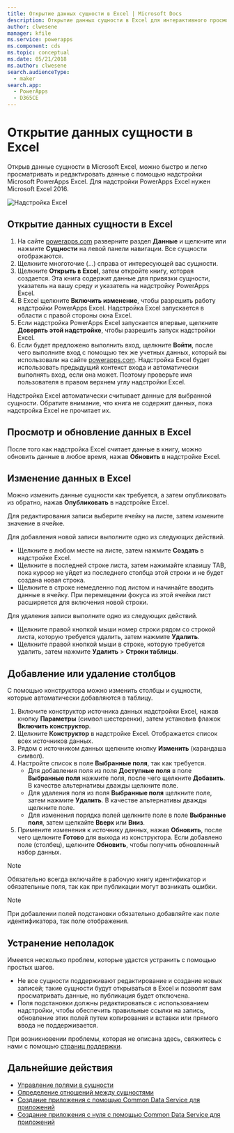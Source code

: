 ```yaml
---
title: Открытие данных сущности в Excel | Microsoft Docs
description: Открытие данных сущности в Excel для интерактивного просмотра и редактирования.
author: clwesene
manager: kfile
ms.service: powerapps
ms.component: cds
ms.topic: conceptual
ms.date: 05/21/2018
ms.author: clwesene
search.audienceType:
  - maker
search.app:
  - PowerApps
  - D365CE
---
```

# <a name="open-entity-data-in-excel"></a>Открытие данных сущности в Excel
Открыв данные сущности в Microsoft Excel, можно быстро и легко просматривать и редактировать данные с помощью надстройки Microsoft PowerApps Excel. Для надстройки PowerApps Excel нужен Microsoft Excel 2016.

![Надстройка Excel](./media/data-platform-cds-excel-addin/ExcelAddin.png "Надстройка PowerApps Excel")

## <a name="open-entity-data-in-excel"></a>Открытие данных сущности в Excel
1. На сайте [powerapps.com](https://web.powerapps.com/?utm_source=padocs&utm_medium=linkinadoc&utm_campaign=referralsfromdoc) разверните раздел **Данные** и щелкните или нажмите **Сущности** на левой панели навигации. Все сущности отображаются.
2. Щелкните многоточие (...) справа от интересующей вас сущности.
3. Щелкните **Открыть в Excel**, затем откройте книгу, которая создается. Эта книга содержит данные для привязки сущности, указатель на вашу среду и указатель на надстройку PowerApps Excel.  
4. В Excel щелкните **Включить изменение**, чтобы разрешить работу надстройки PowerApps Excel. Надстройка Excel запускается в области с правой стороны окна Excel.
5. Если надстройка PowerApps Excel запускается впервые, щелкните **Доверять этой надстройке**, чтобы разрешить запуск надстройки Excel.
6. Если будет предложено выполнить вход, щелкните **Войти**, после чего выполните вход с помощью тех же учетных данных, который вы использовали на сайте [powerapps.com](https:///?utm_source=padocs&utm_medium=linkinadoc&utm_campaign=referralsfromdoc). Надстройка Excel будет использовать предыдущий контекст входа и автоматически выполнять вход, если она может. Поэтому проверьте имя пользователя в правом верхнем углу надстройки Excel.

Надстройка Excel автоматически считывает данные для выбранной сущности. Обратите внимание, что книга не содержит данных, пока надстройка Excel не прочитает их.

## <a name="view-and-refresh-data-in-excel"></a>Просмотр и обновление данных в Excel
После того как надстройка Excel считает данные в книгу, можно обновить данные в любое время, нажав **Обновить** в надстройке Excel.

## <a name="edit-data-in-excel"></a>Изменение данных в Excel
Можно изменить данные сущности как требуется, а затем опубликовать из обратно, нажав **Опубликовать** в надстройке Excel.

Для редактирования записи выберите ячейку на листе, затем измените значение в ячейке.

Для добавления новой записи выполните одно из следующих действий.

* Щелкните в любом месте на листе, затем нажмите **Создать** в надстройке Excel.
* Щелкните в последней строке листа, затем нажимайте клавишу TAB, пока курсор не уйдет из последнего столбца этой строки и не будет создана новая строка.
* Щелкните в строке немедленно под листом и начинайте вводить данные в ячейку. При перемещении фокуса из этой ячейки лист расширяется для включения новой строки.

Для удаления записи выполните одно из следующих действий.

* Щелкните правой кнопкой мыши номер строки рядом со строкой листа, которую требуется удалить, затем нажмите **Удалить**.
* Щелкните правой кнопкой мыши в строке, которую требуется удалить, затем нажмите **Удалить** > **Строки таблицы**.

## <a name="add-or-remove-columns"></a>Добавление или удаление столбцов
С помощью конструктора можно изменить столбцы и сущности, которые автоматически добавляются в таблицу.

1. Включите конструктор источника данных надстройки Excel, нажав кнопку **Параметры** (символ шестеренки), затем установив флажок **Включить конструктор**.
2. Щелкните **Конструктор** в надстройке Excel. Отображается список всех источников данных.
3. Рядом с источником данных щелкните кнопку **Изменить** (карандаша символ).
4. Настройте список в поле **Выбранные поля**, так как требуется.
   * Для добавления поля из поля **Доступные поля** в поле **Выбранные поля** нажмите поля, после чего щелкните **Добавить**. В качестве альтернативы дважды щелкните поле.
   * Для удаления поля из поля **Выбранные поля** щелкните поле, затем нажмите **Удалить**. В качестве альтернативы дважды щелкните поле.
   * Для изменения порядка полей щелкните поле в поле **Выбранные поля**, затем щелкайте **Вверх** или **Вниз**.
5. Примените изменения к источнику данных, нажав **Обновить**, после чего щелкните **Готово** для выхода из конструктора. Если добавлено поле (столбец), щелкните **Обновить**, чтобы получить обновленный набор данных.

> [!NOTE]
> Обязательно всегда включайте в рабочую книгу идентификатор и обязательные поля, так как при публикации могут возникать ошибки.

> [!NOTE]
> При добавлении полей подстановки обязательно добавляйте как поле идентификатора, так поле отображения.

## <a name="troubleshooting"></a>Устранение неполадок
Имеется несколько проблем, которые удастся устранить с помощью простых шагов.

* Не все сущности поддерживают редактирование и создание новых записей; такие сущности будут открываться в Excel и позволят вам просматривать данные, но публикация будет отключена.
* Поля подстановки должны редактироваться с использованием надстройки, чтобы обеспечить правильные ссылки на запись, обновление этих полей путем копирования и вставки или прямого ввода не поддерживается.


При возникновении проблемы, которая не описана здесь, свяжитесь с нами с помощью [страниц поддержки](https://powerapps.microsoft.com/support/).

## <a name="next-steps"></a>Дальнейшие действия
* [Управление полями в сущности](data-platform-manage-fields.md)
* [Определение отношений между сущностями](data-platform-entity-lookup.md)
* [Создание приложения с помощью Common Data Service для приложений](../canvas-apps/data-platform-create-app.md)
* [Создание приложения с нуля с помощью Common Data Service для приложений](../canvas-apps/data-platform-create-app-scratch.md)

